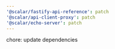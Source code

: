 ```yaml
---
'@scalar/fastify-api-reference': patch
'@scalar/api-client-proxy': patch
'@scalar/echo-server': patch
---
```


chore: update dependencies
